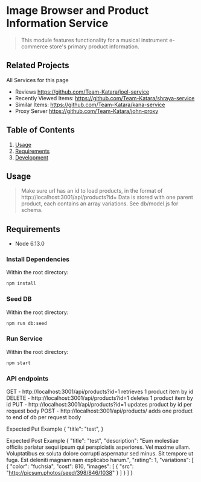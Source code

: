 # Image Browser and Product Information Service

> This module features functionality for a musical instrument e-commerce store's primary product information.

## Related Projects
All Services for this page
  - Reviews https://github.com/Team-Katara/joel-service
  - Recently Viewed Items: https://github.com/Team-Katara/shraya-service
  - Similar Items: https://github.com/Team-Katara/kana-service
  - Proxy Server https://github.com/Team-Katara/john-proxy

## Table of Contents

1. [Usage](#Usage)
1. [Requirements](#requirements)
1. [Development](#development)

## Usage

> Make sure url has an id to load products, in the format of http://localhost:3001/api/products?id=
> Data is stored with one parent product, each contains an array variations. See db/model.js for schema.

## Requirements

- Node 6.13.0

### Install Dependencies

Within the root directory:

```sh
npm install
```

### Seed DB

Within the root directory:

```sh
npm run db:seed
```

### Run Service
Within the root directory:

```sh
npm start
```

### API endpoints

GET - http://localhost:3001/api/products?id=1  retrieves 1 product item by id
DELETE - http://localhost:3001/api/products?id=1 deletes 1 product item by id
PUT - http://localhost:3001/api/products?id=1 updates product by id per request body
POST - http://localhost:3001/api/products/ adds one product to end of db per request body


Expected Put Example
{
  "title": "test",
}

Expected Post Example
{
  "title": "test",
  "description": "Eum molestiae officiis pariatur sequi ipsum qui perspiciatis asperiores. Vel maxime ullam. Voluptatibus ex soluta dolore corrupti aspernatur sed minus. Sit tempore ut fuga. Est deleniti magnam nam explicabo harum.",
  "rating": 1,
  "variations": [
    {
      "color": "fuchsia",
      "cost": 810,
      "images": [
          {
            "src": "http://picsum.photos/seed/398/846/1038"
          }
      ]
    }
  ]
}
